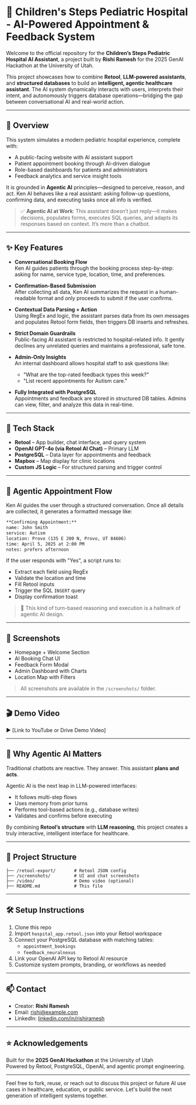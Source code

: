 # 🏥 Children's Steps Pediatric Hospital - AI-Powered Appointment & Feedback System

Welcome to the official repository for the **Children’s Steps Pediatric Hospital AI Assistant**, a project built by **Rishi Ramesh** for the 2025 GenAI Hackathon at the University of Utah.

This project showcases how to combine **Retool**, **LLM-powered assistants**, and **structured databases** to build an **intelligent, agentic healthcare assistant**. The AI system dynamically interacts with users, interprets their intent, and autonomously triggers database operations—bridging the gap between conversational AI and real-world action.

---

## 🎯 Overview

This system simulates a modern pediatric hospital experience, complete with:
- A public-facing website with AI assistant support
- Patient appointment booking through AI-driven dialogue
- Role-based dashboards for patients and administrators
- Feedback analytics and service insight tools

It is grounded in **Agentic AI** principles—designed to perceive, reason, and act. Ken AI behaves like a real assistant: asking follow-up questions, confirming data, and executing tasks once all info is verified.

> ✅ **Agentic AI at Work**: This assistant doesn’t just reply—it makes decisions, populates forms, executes SQL queries, and adapts its responses based on context. It’s more than a chatbot.

---

## ✨ Key Features

- **Conversational Booking Flow**  
  Ken AI guides patients through the booking process step-by-step: asking for name, service type, location, time, and preferences.

- **Confirmation-Based Submission**  
  After collecting all data, Ken AI summarizes the request in a human-readable format and only proceeds to submit if the user confirms.

- **Contextual Data Parsing + Action**  
  Using RegEx and logic, the assistant parses data from its own messages and populates Retool form fields, then triggers DB inserts and refreshes.

- **Strict Domain Guardrails**  
  Public-facing AI assistant is restricted to hospital-related info. It gently declines any unrelated queries and maintains a professional, safe tone.

- **Admin-Only Insights**  
  An internal dashboard allows hospital staff to ask questions like:
  - "What are the top-rated feedback types this week?"
  - "List recent appointments for Autism care."

- **Fully Integrated with PostgreSQL**  
  Appointments and feedback are stored in structured DB tables. Admins can view, filter, and analyze this data in real-time.

---

## 🧠 Tech Stack

- **Retool** – App builder, chat interface, and query system
- **OpenAI GPT-4o (via Retool AI Chat)** – Primary LLM
- **PostgreSQL** – Data layer for appointments and feedback
- **Mapbox** – Map display for clinic locations
- **Custom JS Logic** – For structured parsing and trigger control

---

## 🚀 Agentic Appointment Flow

Ken AI guides the user through a structured conversation. Once all details are collected, it generates a formatted message like:

```markdown
**Confirming Appointment:**  
name: John Smith  
service: Autism  
location: Provo (135 E 200 N, Provo, UT 84606)  
time: April 5, 2025 at 2:00 PM  
notes: prefers afternoon
```

If the user responds with "Yes", a script runs to:
- Extract each field using RegEx
- Validate the location and time
- Fill Retool inputs
- Trigger the SQL `INSERT` query
- Display confirmation toast

> 🔄 This kind of turn-based reasoning and execution is a hallmark of agentic AI design.

---

## 📸 Screenshots

- Homepage + Welcome Section  
- AI Booking Chat UI  
- Feedback Form Modal  
- Admin Dashboard with Charts  
- Location Map with Filters

> All screenshots are available in the `/screenshots/` folder.

---

## 🎬 Demo Video

▶️ [Link to YouTube or Drive Demo Video]

---

## 🧠 Why Agentic AI Matters

Traditional chatbots are reactive. They answer. This assistant **plans and acts**.

Agentic AI is the next leap in LLM-powered interfaces:
- It follows multi-step flows
- Uses memory from prior turns
- Performs tool-based actions (e.g., database writes)
- Validates and confirms before executing

By combining **Retool’s structure** with **LLM reasoning**, this project creates a truly interactive, intelligent interface for healthcare.

---

## 📁 Project Structure

```
├── /retool-export/       # Retool JSON config
├── /screenshots/         # UI and chat screenshots
├── /video/               # Demo video (optional)
├── README.md             # This file
```

---

## 🛠️ Setup Instructions

1. Clone this repo
2. Import `hospital_app.retool.json` into your Retool workspace
3. Connect your PostgreSQL database with matching tables:
   - `appointment_bookings`
   - `feedback_neuralnexus`
4. Link your OpenAI API key to Retool AI resource
5. Customize system prompts, branding, or workflows as needed

---

## 📫 Contact

- Creator: **Rishi Ramesh**  
- Email: [rishi@example.com](mailto:rishi@example.com)  
- LinkedIn: [linkedin.com/in/rishiramesh](https://linkedin.com/in/rishiramesh)

---

## ⭐ Acknowledgements

Built for the **2025 GenAI Hackathon** at the University of Utah  
Powered by Retool, PostgreSQL, OpenAI, and agentic prompt engineering.

---

Feel free to fork, reuse, or reach out to discuss this project or future AI use cases in healthcare, education, or public service. Let's build the next generation of intelligent systems together.
